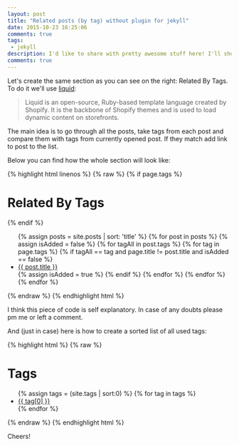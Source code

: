 ```yaml
---
layout: post
title: "Related posts (by tag) without plugin for jekyll"
date: 2015-10-23 16:25:06
comments: true
tags: 
 - jekyll
description: I'd like to share with pretty awesome stuff here! I'll show how to select and display posts, which have same tags as currently opened post...without any plugins! 
comments: true
---
```


Let's create the same section as you can see on the right: Related By Tags. To do it we'll use [liquid](https://docs.shopify.com/themes/liquid-documentation/basics): 

>Liquid is an open-source, Ruby-based template language created by Shopify. It is the backbone of Shopify themes and is used to load dynamic content on storefronts.

The main idea is to go through all the posts, take tags from each post and compare them with tags from currently opened post. If they match add link to post to the list.  

Below you can find how the whole section will look like:

{% highlight html linenos %}
{% raw %}
{% if page.tags %}
  <h1>Related By Tags</h1>
{% endif %}
<ul>
  {% assign posts = site.posts | sort: 'title' %}  <!-- sort all posts --> 
  {% for post in posts %}
    {% assign isAdded = false %}       <!-- used to prevent duplicates -->  
    {% for tagAll in post.tags %}      <!-- all posts's tags -->
      {% for tag in page.tags %}       <!-- curent post's tags -->
        {% if tagAll == tag and page.title != post.title and isAdded == false %}
          <li><a href="{{ post.url | prepend: site.url }}">{{ post.title }}</a></li>
          {% assign isAdded = true %} 
        {% endif %} 
      {% endfor %} 
    {% endfor %} 
  {% endfor %}
</ul>
{% endraw %}
{% endhighlight html %}

I think this piece of code is self explanatory. In case of any doubts please pm me or left a comment.

And (just in case) here is how to create a sorted list of all used tags:

{% highlight html %}
{% raw %}
<h1>Tags</h1>
<ul>
  {% assign tags = (site.tags | sort:0) %} 
  {% for tag in tags %}
    <li><a href="/tag/{{ tag[0] }}">{{ tag[0] }}</a></li>
  {% endfor %}
</ul>
{% endraw %}
{% endhighlight html %}

Cheers!



